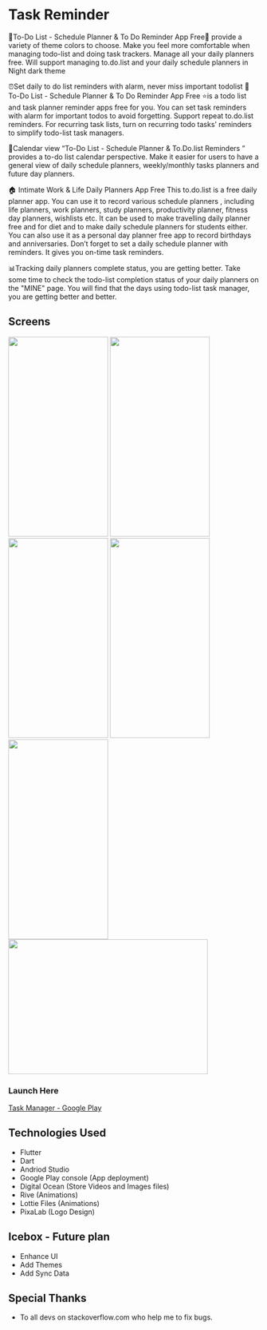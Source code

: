 # Task Reminder

📝To-Do List - Schedule Planner & To Do Reminder App Free📝 provide a variety of theme colors to choose. Make you feel more comfortable when managing todo-list and doing task trackers. Manage all your daily planners free.
Will support managing to.do.list and your daily schedule planners in Night dark theme

⏰Set daily to do list reminders with alarm, never miss important todolist
📝To-Do List - Schedule Planner & To Do Reminder App Free ⭐is a todo list and task planner reminder apps free for you. You can set task reminders with alarm for important todos to avoid forgetting.
Support repeat to.do.list reminders. For recurring task lists, turn on recurring todo tasks’ reminders to simplify todo-list task managers.

📅Calendar view
“To-Do List - Schedule Planner & To.Do.list Reminders ” provides a to-do list calendar perspective. Make it easier for users to have a general view of daily schedule planners, weekly/monthly tasks planners and future day planners.

🏠 Intimate Work & Life Daily Planners App Free
This to.do.list is a free daily planner app. You can use it to record various schedule planners , including life planners, work planners, study planners, productivity planner, fitness day planners, wishlists etc.
It can be used to make travelling daily planner free and for diet and to make daily schedule planners for students either.
You can also use it as a personal day planner free app to record birthdays and anniversaries. Don’t forget to set a daily schedule planner with reminders. It gives you on-time task reminders.

📊Tracking daily planners complete status, you are getting better.
Take some time to check the todo-list completion status of your daily planners on the "MINE" page. You will find that the days using todo-list task manager, you are getting better and better.

## Screens


<p float="left">
<img src="https://imgur.com/3Q80y8u.png" width="200" height="400" />
<img src="https://imgur.com/PaLLrMg.png" width="200" height="400" />
<img src="https://imgur.com/b964jdW.png" width="200" height="400" />
<img src="https://imgur.com/l4PrK15.png" width="200" height="400" />
<img src="https://imgur.com/GUlutj4.png" width="200" height="400" />
<img src="https://imgur.com/cldP8zi.png" width="400" height="270" />
</p>

### Launch Here
[Task Manager - Google Play](https://play.google.com/store/apps/details?id=com.ushnfay.taskreminder)


## Technologies Used
* Flutter
* Dart
* Andriod Studio
* Google Play console (App deployment)
* Digital Ocean (Store Videos and Images files)
* Rive (Animations)
* Lottie Files (Animations)
* PixaLab (Logo Design)

## Icebox - Future plan

* Enhance UI
* Add Themes
* Add Sync Data


## Special Thanks

* To all devs on stackoverflow.com who help me to fix bugs.